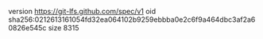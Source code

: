 version https://git-lfs.github.com/spec/v1
oid sha256:0212613161054fd32ea064102b9259ebbba0e2c6f9a464dbc3af2a60826e545c
size 8315
